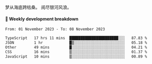 梦从海底跨枯桑。
阅尽银河风浪。


#### 📝 Weekly development breakdown

<!--START_SECTION:waka-->

```txt
From: 01 November 2023 - To: 08 November 2023

TypeScript   17 hrs 11 mins  ██████████████████████░░░   87.83 %
JSON         1 hr            █▒░░░░░░░░░░░░░░░░░░░░░░░   05.18 %
Other        49 mins         █░░░░░░░░░░░░░░░░░░░░░░░░   04.21 %
CSS          16 mins         ▒░░░░░░░░░░░░░░░░░░░░░░░░   01.37 %
JavaScript   10 mins         ▒░░░░░░░░░░░░░░░░░░░░░░░░   00.89 %
```

<!--END_SECTION:waka-->



